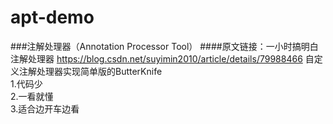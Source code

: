 # apt-demo
###注解处理器（Annotation Processor Tool）
####原文链接：一小时搞明白注解处理器 https://blog.csdn.net/suyimin2010/article/details/79988466
自定义注解处理器实现简单版的ButterKnife   
1.代码少   
2.一看就懂    
3.适合边开车边看   
